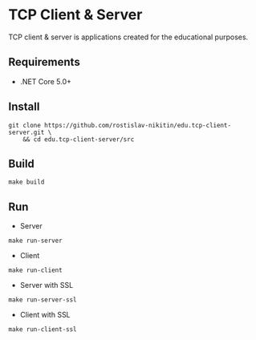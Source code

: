 # TCP Client & Server 
TCP client & server is applications created for the educational purposes.

## Requirements
- .NET Core 5.0+

## Install
```console
git clone https://github.com/rostislav-nikitin/edu.tcp-client-server.git \
	&& cd edu.tcp-client-server/src
```

## Build
```console
make build
```

## Run
- Server
```console
make run-server
```

- Client
```console
make run-client
```

- Server with SSL
```console
make run-server-ssl
```

- Client with SSL
```console
make run-client-ssl
```



